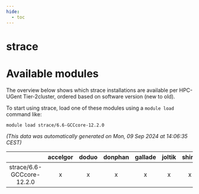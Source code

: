 ```yaml
---
hide:
  - toc
---
```


strace
======

# Available modules


The overview below shows which strace installations are available per HPC-UGent Tier-2cluster, ordered based on software version (new to old).

To start using strace, load one of these modules using a `module load` command like:

```shell
module load strace/6.6-GCCcore-12.2.0
```

*(This data was automatically generated on Mon, 09 Sep 2024 at 14:06:35 CEST)*  

| |accelgor|doduo|donphan|gallade|joltik|shinx|skitty|
| :---: | :---: | :---: | :---: | :---: | :---: | :---: | :---: |
|strace/6.6-GCCcore-12.2.0|x|x|x|x|x|x|x|

